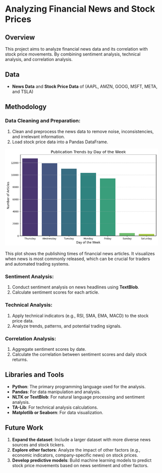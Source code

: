 # Analyzing Financial News and Stock Prices

## Overview
This project aims to analyze financial news data and its correlation with stock price movements. By combining sentiment analysis, technical analysis, and correlation analysis.

## Data
- **News Data** and **Stock Price Data** of (AAPL, AMZN, GOOG, MSFT, META, and TSLA)

## Methodology

### Data Cleaning and Preparation:
1. Clean and preprocess the news data to remove noise, inconsistencies, and irrelevant information.
2. Load stock price data into a Pandas DataFrame.

![Publishing Time Analysis](https://raw.githubusercontent.com/Ofgeha-Gelana/SentimentStockPredictor/refs/heads/task-2/src/output2.png)

This plot shows the publishing times of financial news articles. It visualizes when news is most commonly released, which can be crucial for traders and automated trading systems.

### Sentiment Analysis:
1. Conduct sentiment analysis on news headlines using **TextBlob**.
2. Calculate sentiment scores for each article.

### Technical Analysis:
1. Apply technical indicators (e.g., RSI, SMA, EMA, MACD) to the stock price data.
2. Analyze trends, patterns, and potential trading signals.

### Correlation Analysis:
1. Aggregate sentiment scores by date.
2. Calculate the correlation between sentiment scores and daily stock returns.

## Libraries and Tools
- **Python**: The primary programming language used for the analysis.
- **Pandas**: For data manipulation and analysis.
- **NLTK or TextBlob**: For natural language processing and sentiment analysis.
- **TA-Lib**: For technical analysis calculations.
- **Matplotlib or Seaborn**: For data visualization.

## Future Work
1. **Expand the dataset**: Include a larger dataset with more diverse news sources and stock tickers.
2. **Explore other factors**: Analyze the impact of other factors (e.g., economic indicators, company-specific news) on stock prices.
3. **Develop predictive models**: Build machine learning models to predict stock price movements based on news sentiment and other factors.
